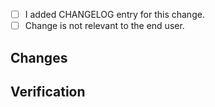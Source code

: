 <!--
    Keep PR title verbose enough.
-->

<!--
    Don't forget about CHANGELOG!

    Changelog entry format:
    - [#<PR-id>](<PR-URL>) ...

    <PR-id> Id of your pull request.
    <PR-URL> URL of your PR such as https://github.com/grpc-ecosystem/go-grpc-middleware/pull/<PR-id>
-->

* [ ] I added CHANGELOG entry for this change.
* [ ] Change is not relevant to the end user.

## Changes

<!-- Enumerate changes you made -->

## Verification

<!-- How you tested it? How do you know it works? -->
